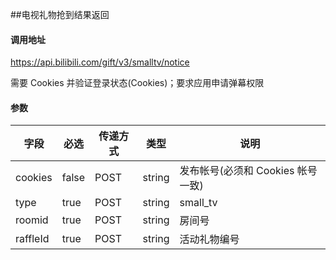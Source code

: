 ##电视礼物抢到结果返回

#### 调用地址

https://api.bilibili.com/gift/v3/smalltv/notice

需要 Cookies 并验证登录状态(Cookies)；要求应用申请弹幕权限

#### 参数

|字段|必选|传递方式|类型|说明|
|----|----|--------|----|----|
|cookies|false|POST|string|发布帐号(必须和 Cookies 帐号一致)|
|type|true|POST|string|small_tv|
|roomid|true|POST|string|房间号|
|raffleId|true|POST|string|活动礼物编号|
